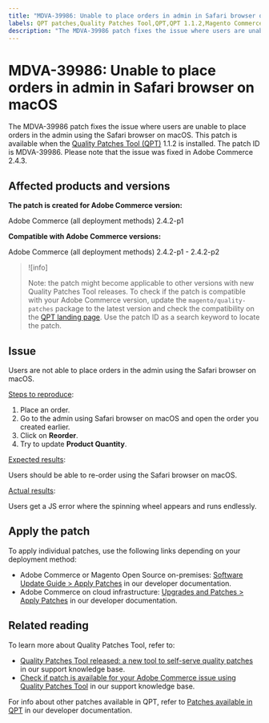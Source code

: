 ```yaml
---
title: "MDVA-39986: Unable to place orders in admin in Safari browser on macOS"
labels: QPT patches,Quality Patches Tool,QPT,QPT 1.1.2,Magento Commerce 2.4.3,Adobe Commerce 2.4.3,JS error,on-premises,cloud infrastructure,2.4.2-p1,2.4.2-p2
description: "The MDVA-39986 patch fixes the issue where users are unable to place orders in the admin using the Safari browser on macOS. This patch is available when the [Quality Patches Tool (QPT)](https://devdocs.magento.com/guides/v2.4/comp-mgr/patching.html#mqp) 1.1.2 is installed. The patch ID is MDVA-39986. Please note that the issue was fixed in Adobe Commerce 2.4.3."
---
```


# MDVA-39986: Unable to place orders in admin in Safari browser on macOS

The MDVA-39986 patch fixes the issue where users are unable to place orders in the admin using the Safari browser on macOS. This patch is available when the [Quality Patches Tool (QPT)](https://devdocs.magento.com/guides/v2.4/comp-mgr/patching.html#mqp) 1.1.2 is installed. The patch ID is MDVA-39986. Please note that the issue was fixed in Adobe Commerce 2.4.3.

## Affected products and versions

**The patch is created for Adobe Commerce version:**

Adobe Commerce (all deployment methods) 2.4.2-p1

**Compatible with Adobe Commerce versions:**

Adobe Commerce (all deployment methods) 2.4.2-p1 - 2.4.2-p2

>![info]
>
>Note: the patch might become applicable to other versions with new Quality Patches Tool releases. To check if the patch is compatible with your Adobe Commerce version, update the `magento/quality-patches` package to the latest version and check the compatibility on the [QPT landing page](https://devdocs.magento.com/quality-patches/tool.html#patch-grid). Use the patch ID as a search keyword to locate the patch.

## Issue

Users are not able to place orders in the admin using the Safari browser on macOS.

<u>Steps to reproduce</u>:

1. Place an order.
1. Go to the admin using Safari browser on macOS and open the order you created earlier.
1. Click on **Reorder**.
1. Try to update **Product Quantity**.

<u>Expected results</u>:

Users should be able to re-order using the Safari browser on macOS.

<u>Actual results</u>:

Users get a JS error where the spinning wheel appears and runs endlessly.

## Apply the patch

To apply individual patches, use the following links depending on your deployment method:

* Adobe Commerce or Magento Open Source on-premises: [Software Update Guide > Apply Patches](https://devdocs.magento.com/guides/v2.4/comp-mgr/patching/mqp.html) in our developer documentation.
* Adobe Commerce on cloud infrastructure: [Upgrades and Patches > Apply Patches](https://devdocs.magento.com/cloud/project/project-patch.html) in our developer documentation.

## Related reading

To learn more about Quality Patches Tool, refer to:

* [Quality Patches Tool released: a new tool to self-serve quality patches](https://support.magento.com/hc/en-us/articles/360047139492) in our support knowledge base.
* [Check if patch is available for your Adobe Commerce issue using Quality Patches Tool](https://support.magento.com/hc/en-us/articles/360047125252) in our support knowledge base.

For info about other patches available in QPT, refer to [Patches available in QPT](https://devdocs.magento.com/quality-patches/tool.html#patch-grid) in our developer documentation.